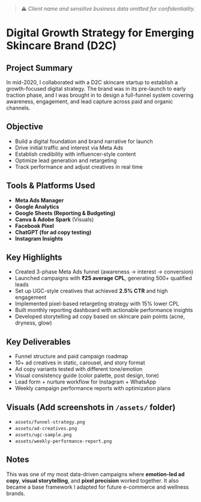 > ⚠️ *Client name and sensitive business data omitted for confidentiality.*

#  Digital Growth Strategy for Emerging Skincare Brand (D2C)

##  Project Summary
In mid-2020, I collaborated with a D2C skincare startup to establish a growth-focused digital strategy. The brand was in its pre-launch to early traction phase, and I was brought in to design a full-funnel system covering awareness, engagement, and lead capture across paid and organic channels.

##  Objective
- Build a digital foundation and brand narrative for launch  
- Drive initial traffic and interest via Meta Ads  
- Establish credibility with influencer-style content  
- Optimize lead generation and retargeting  
- Track performance and adjust creatives in real time

##  Tools & Platforms Used
- **Meta Ads Manager**  
- **Google Analytics**  
- **Google Sheets (Reporting & Budgeting)**  
- **Canva & Adobe Spark** (Visuals)  
- **Facebook Pixel**  
- **ChatGPT (for ad copy testing)**  
- **Instagram Insights**  

##  Key Highlights
- Created 3-phase Meta Ads funnel (awareness → interest → conversion)  
- Launched campaigns with **₹25 average CPL**, generating 500+ qualified leads  
- Set up UGC-style creatives that achieved **2.5% CTR** and high engagement  
- Implemented pixel-based retargeting strategy with 15% lower CPL  
- Built monthly reporting dashboard with actionable performance insights  
- Developed storytelling ad copy based on skincare pain points (acne, dryness, glow)

##  Key Deliverables
- Funnel structure and paid campaign roadmap  
- 10+ ad creatives in static, carousel, and story format  
- Ad copy variants tested with different tone/emotion  
- Visual consistency guide (color palette, post design, tone)  
- Lead form + nurture workflow for Instagram + WhatsApp  
- Weekly campaign performance reports with optimization plans

##  Visuals (Add screenshots in `/assets/` folder)

- `assets/funnel-strategy.png`  
- `assets/ad-creatives.png`  
- `assets/ugc-sample.png`  
- `assets/weekly-performance-report.png`

##  Notes

This was one of my most data-driven campaigns where **emotion-led ad copy**, **visual storytelling**, and **pixel precision** worked together. It also became a base framework I adapted for future e-commerce and wellness brands.

